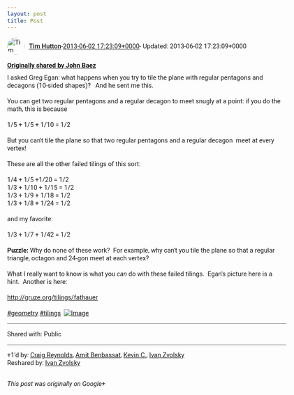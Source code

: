 ```yaml
---
layout: post
title: Post
---
```


<html><head><meta charset="utf-8"><title>Google+ post</title><style>body {font: 11pt Roboto, Arial, sans-serif; max-width: 640px; margin: 24px;}.author-photo {border-radius: 50%; margin-right: 10px; width: 40px;}.author {font-weight: 500;}.main-content {margin: 15px 0 15px;}.post-title {font-weight: bold;}.location {display: block; margin-top: 15px;}.location img {float: left; margin-right: 5px; width: 20px;}.media-link {display: inline-block; max-width: 100%; vertical-align: top;}.media-link p {margin-top: 5px; max-height: 4em; overflow: scroll;}.media {max-height: 100vh; max-width: 100%;}.video-placeholder {background: black; display: flex; height: 300px; max-width: 100%; width: 640px;}.play-icon {border-bottom: 30px solid transparent; border-left: 50px solid white; border-top: 30px solid transparent; color: white; margin: auto;}.album {max-height: 800px; overflow: scroll; width: calc(100vw - 48px);}.album .media-link {margin-right: 5px; max-width: 250px;}.album .media {max-height: 250px;}.link-embed {border-top: 1px solid lightgrey; display: block; margin-top: 20px;}.link-embed img {max-width: 100%;}.inline-link-embed {display: block;}.inline-link-embed img {vertical-align: middle;}.link-title {display: inline-block; font-size: medium; font-weight: 300; padding-left: 1em;}.reshare-attribution {display: block; font-weight: bold; margin-bottom: 10px;}.poll-image {margin-bottom: 5px; max-height: 300px; max-width: 500px;}.poll-choice {align-items: center; display: flex; margin-bottom: 5px; max-width: 500px;}.poll-choice-percentage {background-color: lightblue; height: 100%; left: 0; position: absolute; z-index: -1;}.poll-choice-selected {margin-right: 5px;}.poll-choice-results {border: 1px solid lightgray; border-radius: 5px; display: flex; line-height: 40px; overflow: hidden; padding: 0 8px; position: relative;}.poll-choice-results, .poll-choice-description {flex-grow: 1; margin-right: 10px;}.poll-choice-image {width: 100%;}.poll-choice-image, .poll-choice-image img {max-height: 40px; max-width: 100px;}.poll-choice-votes {max-height: 100px; overflow: auto;}.plus-entity-embed {color: black; display: block; text-decoration: none;}.plus-entity-embed-cover-photo {max-height: 300px; max-width: 100%;}.plus-entity-embed-info {padding: 0 1em 1em;}.plus-entity-embed-info h2 {font-weight: 500; margin: 10px 0;}.plus-entity-embed-info p {font-size: small; margin: 0;}.collection-owner-avatar {border-radius: 50%; border: 2px solid white; height: 40px; margin-top: -22px;}.visibility {padding: 1em 0; border-top: 1px solid grey;}.post-activity {padding: 1em 0; border-top: 1px solid grey;}.comments {border-top: 1px solid gray; padding-top: 1em;}.comment + .comment {margin-top: 1em;}.comment .media-link, .comment .inline-link-embed {margin-top: 5px;}</style></head><body><div style="margin-bottom:1em;"><div style="display:flex; align-items:center"><img class="author-photo" src="https://lh4.googleusercontent.com/-epo4ZZKNqEw/AAAAAAAAAAI/AAAAAAAAVSU/qu3LpcHEnoQ/s64-c/photo.jpg" alt="Tim Hutton"><a href="https://plus.google.com/+TimHutton" target="_blank" class="author">Tim Hutton</a> - <a target="_blank" href="https://plus.google.com/+TimHutton/posts/EM42HLGMfXW">2013-06-02 17:23:09+0000</a><span> - Updated: 2013-06-02 17:23:09+0000</span></div><div class="main-content"></div><div><a target="_blank" href="https://plus.google.com/+johncbaez999/posts/KufZs74dUWD" class="reshare-attribution">Originally shared by John Baez</a>I asked Greg Egan: what happens when you try to tile the plane with regular pentagons and decagons (10-sided shapes)?   And he sent me this.<br><br>You can get two regular pentagons and a regular decagon to meet snugly at a point: if you do the math, this is because<br><br>1/5 + 1/5 + 1/10 = 1/2<br><br>But you can&#39;t tile the plane so that two regular pentagons and a regular decagon  meet at every vertex! <br><br>These are all the other failed tilings of this sort:<br><br>1/4 + 1/5 +1/20 = 1/2<br>1/3 + 1/10 + 1/15 = 1/2<br>1/3 + 1/9 + 1/18 = 1/2<br>1/3 + 1/8 + 1/24 = 1/2<br><br>and my favorite:<br><br>1/3 + 1/7 + 1/42 = 1/2<br><br><b>Puzzle:</b> Why do none of these work?  For example, why can&#39;t you tile the plane so that a regular triangle, octagon and 24-gon meet at each vertex?<br><br>What I really want to know is what you <i>can</i> do with these failed tilings.  Egan&#39;s picture here is a hint.  Another is here:<br><br><a rel="nofollow" target="_blank" href="http://gruze.org/tilings/fathauer" class="ot-anchor bidi_isolate" jslog="10929; track:click" dir="ltr">http://gruze.org/tilings/fathauer</a><br><br> <a rel="nofollow" class="ot-hashtag bidi_isolate" href="https://plus.google.com/s/%23geometry/posts" >#geometry</a>   <a rel="nofollow" class="ot-hashtag bidi_isolate" href="https://plus.google.com/s/%23tilings/posts" >#tilings</a>  <a href="https://lh3.googleusercontent.com/-5ulR5PUqVm0/Uath3bEIrtI/AAAAAAAAc5A/pzIZZknGnKU/s0-d/pentagon_decagon_tiling_1.png" target="_blank" class="media-link"><img src="https://lh3.googleusercontent.com/-5ulR5PUqVm0/Uath3bEIrtI/AAAAAAAAc5A/pzIZZknGnKU/s0-d/pentagon_decagon_tiling_1.png" alt="Image" class="media"></a></div></div><div class="visibility">Shared with: Public</div><div class="post-activity"><div class="plus-oners">+1'd by: <a href="https://plus.google.com/+CraigReynolds">Craig Reynolds</a>, <a href="https://plus.google.com/+AmitBenbassat">Amit Benbassat</a>, <a href="https://plus.google.com/+KevinC">Kevin C.</a>, <a href="https://plus.google.com/110973063220214963934">Ivan Zvolsky</a></div><div class="resharers">Reshared by: <a href="https://plus.google.com/110973063220214963934">Ivan Zvolsky</a></div></div></body></html>

<i>This post was originally on Google+</i>